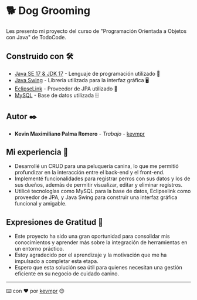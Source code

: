 # 🐕 Dog Grooming

Les presento mi proyecto del curso de "Programación Orientada a Objetos con Java" de TodoCode.


## Construido con 🛠️

* [Java SE 17 & JDK 17](https://docs.oracle.com/en/java/javase/17/docs/api/index.html) - Lenguaje de programación utilizado 🌱
* [Java Swing](https://docs.oracle.com/javase/7/docs/api/javax/swing/package-summary.html) - Libreria utilizada para la interfaz gráfica 🖥️
* [EclipseLink](https://eclipse.dev/eclipselink/) - Proveedor de JPA utilizado 🔗
* [MySQL](https://www.mysql.com) - Base de datos utilizada 🗄️

## Autor ✒️

* **Kevin Maximiliano Palma Romero** - *Trabajo* - [kevmpr](https://github.com/kevmpr)

## Mi experiencia 🙌
* Desarrollé un CRUD para una peluquería canina, lo que me permitió profundizar en la interacción entre el back-end y el front-end.
* Implementé funcionalidades para registrar perros con sus datos y los de sus dueños, además de permitir visualizar, editar y eliminar registros.
* Utilicé tecnologías como MySQL para la base de datos, Eclipselink como proveedor de JPA, y Java Swing para construir una interfaz gráfica funcional y amigable.

## Expresiones de Gratitud 🎁

* Este proyecto ha sido una gran oportunidad para consolidar mis conocimientos y aprender más sobre la integración de herramientas en un entorno práctico.
* Estoy agradecido por el aprendizaje y la motivación que me ha impulsado a completar esta etapa.
* Espero que esta solución sea útil para quienes necesitan una gestión eficiente en su negocio de cuidado canino.
---
⌨️ con ❤️ por [kevmpr](https://github.com/kevmpr) 😊
